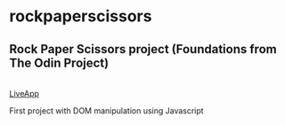 # rockpaperscissors
<h2>Rock Paper Scissors project (Foundations from The Odin Project)</h2><br>
<a href="https://aberast.github.io/rockpaperscissors/" target="_blank">LiveApp</a><br>
<p>First project with DOM manipulation using Javascript</p>
